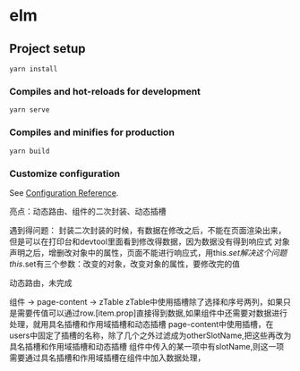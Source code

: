 # elm

## Project setup
```
yarn install
```

### Compiles and hot-reloads for development
```
yarn serve
```

### Compiles and minifies for production
```
yarn build
```

### Customize configuration
See [Configuration Reference](https://cli.vuejs.org/config/).

亮点：动态路由、组件的二次封装、动态插槽

遇到得问题：
封装二次封装的时候，有数据在修改之后，不能在页面渲染出来，但是可以在打印台和devtool里面看到修改得数据，因为数据没有得到响应式
对象声明之后，增删改对象中的属性，页面不能进行响应式，用this.$set解决这个问题
this.$set有三个参数：改变的对象，改变对象的属性，要修改完的值

动态路由，未完成

组件 -> page-content -> zTable 
zTable中使用插槽除了选择和序号两列，如果只是需要传值可以通过row.[item.prop]直接得到数据,如果组件中还需要对数据进行处理，就用具名插槽和作用域插槽和动态插槽
page-content中使用插槽，在users中固定了插槽的名称，除了几个之外过滤成为otherSlotName,把这些再改为具名插槽和作用域插槽和动态插槽
组件中传入的某一项中有slotName,则这一项需要通过具名插槽和作用域插槽在组件中加入数据处理，


